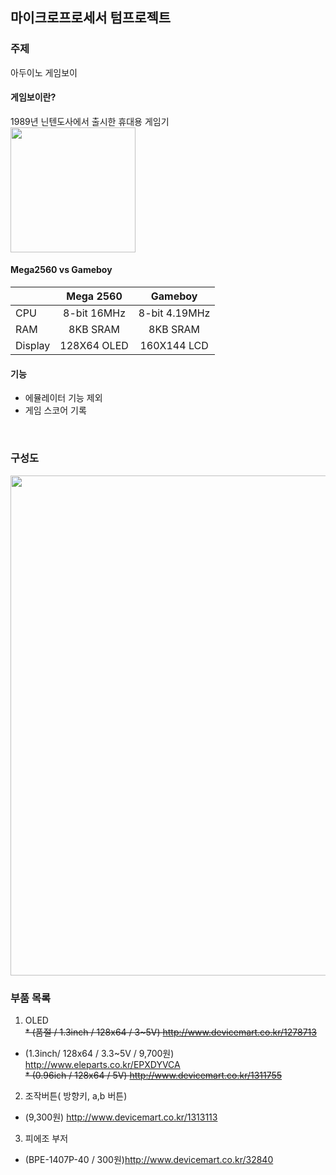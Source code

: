 ## 마이크로프로세서 텀프로젝트

### 주제
 아두이노 게임보이

#### 게임보이란?<br/>
 1989년 닌텐도사에서 출시한 휴대용 게임기<br/>
 <img src="https://upload.wikimedia.org/wikipedia/commons/thumb/7/7c/Game-Boy-FL.png/350px-Game-Boy-FL.png" width="200">
 
#### Mega2560 vs Gameboy

|     |Mega 2560|Gameboy|
|:----|:--------:|:----:|
|CPU| 8-bit 16MHz  |   8-bit 4.19MHz   |
|RAM| 8KB SRAM |8KB SRAM    |
|Display| 128X64 OLED  |   160X144 LCD  |

#### 기능
 * 에뮬레이터 기능 제외
 * 게임 스코어 기록

<br/>

### 구성도
<img src="http://i.imgur.com/sSq7SiD.jpg" width="800">


### 부품 목록

1. OLED <br/>
 ~~* (품절 / 1.3inch / 128x64 / 3~5V) http://www.devicemart.co.kr/1278713~~
 * (1.3inch/ 128x64 / 3.3~5V / 9,700원) http://www.eleparts.co.kr/EPXDYVCA <br/>
 ~~* (0.96ich / 128x64 / 5V) http://www.devicemart.co.kr/1311755~~
2. 조작버튼( 방향키, a,b 버튼) 
 * (9,300원) http://www.devicemart.co.kr/1313113
3. 피에조 부저
 * (BPE-1407P-40 / 300원)http://www.devicemart.co.kr/32840
